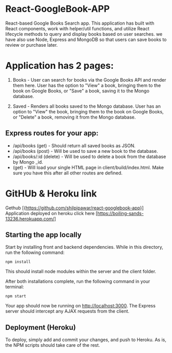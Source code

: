 
# React-GoogleBook-APP
 React-based Google Books Search app. This application has built with React components, work with helper/util functions, and utilize React lifecycle methods to query and display books based on user searches. we have also use Node, Express and MongoDB so that users can save books to review or purchase later.

 # Application has 2 pages:
1. Books - User can search for books via the Google Books API and render them here. User has the option to "View" a book, bringing them to the book on Google Books, or "Save" a book, saving it to the Mongo database.


2. Saved - Renders all books saved to the Mongo database. User has an option to "View" the book, bringing them to the book on Google Books, or "Delete" a book, removing it from the Mongo database.


 ## Express routes for your app:

* /api/books (get) - Should return all saved books as JSON.
* /api/books (post) - Will be used to save a new book to the database.
* /api/books/:id (delete) - Will be used to delete a book from the database by Mongo _id.
* (get) - Will load your single HTML page in client/build/index.html. Make sure you have this after all other routes are defined.

# GitHUb & Heroku link 
Gethub [{https://github.com/shilpipawar/react-googlebook-app}] 
Application deployed on heroku click here [https://boiling-sands-13236.herokuapp.com/]
## Starting the app locally

Start by installing front and backend dependencies. While in this directory, run the following command:

```
npm install
```

This should install node modules within the server and the client folder.

After both installations complete, run the following command in your terminal:

```
npm start
```

Your app should now be running on <http://localhost:3000>. The Express server should intercept any AJAX requests from the client.

## Deployment (Heroku)

To deploy, simply add and commit your changes, and push to Heroku. As is, the NPM scripts should take care of the rest.
